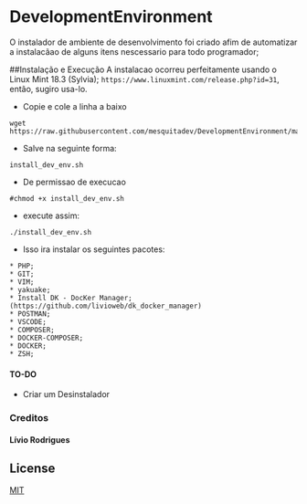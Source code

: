 # DevelopmentEnvironment
O instalador de ambiente de desenvolvimento foi criado afim de automatizar a instalacãao de alguns
itens nescessario para todo programador;

##Instalação e Execução
A instalacao ocorreu perfeitamente usando o Linux Mint 18.3 (Sylvia);
````https://www.linuxmint.com/release.php?id=31````, então, sugiro usa-lo.



* Copie e cole a linha a baixo 
```
wget https://raw.githubusercontent.com/mesquitadev/DevelopmentEnvironment/master/install_dev_env.sh
```
* Salve na seguinte forma:
````
install_dev_env.sh
````
* De permissao de execucao
````
#chmod +x install_dev_env.sh 
````
* execute assim:
````
./install_dev_env.sh
````

* Isso ira instalar os seguintes pacotes:

````
* PHP;
* GIT;
* VIM;
* yakuake;
* Install DK - DocKer Manager;(https://github.com/livioweb/dk_docker_manager)
* POSTMAN;
* VSCODE;
* COMPOSER;
* DOCKER-COMPOSER;
* DOCKER;
* ZSH;
````

#### TO-DO
* Criar um Desinstalador

### Creditos

#### Lívio Rodrigues

## License

[MIT](https://opensource.org/licenses/MIT)
